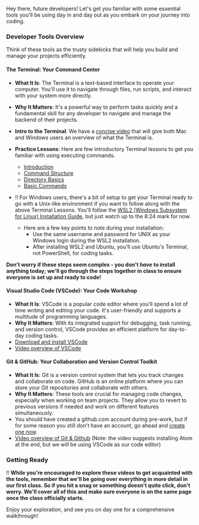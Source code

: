 Hey there, future developers! Let's get you familiar with some essential tools you'll be using day in and day out as you embark on your journey into coding.

### Developer Tools Overview

Think of these tools as the trusty sidekicks that will help you build and manage your projects efficiently.

#### The Terminal: Your Command Center

- **What It Is**: The Terminal is a text-based interface to operate your computer. You'll use it to navigate through files, run scripts, and interact with your system more directly.
- **Why It Matters**: It's a powerful way to perform tasks quickly and a fundamental skill for any developer to navigate and manage the backend of their projects.
- **Intro to the Terminal**: We have a [concise video](https://www.youtube.com/watch?v=lZ7Kix9bjPI) that will give both Mac and Windows users an overview of what the Terminal is.
- **Practice Lessons**: Here are few introductory Terminal lessons to get you familiar with using executing commands.
  - [Introduction](https://youtu.be/W3vQxd1vTSE?si=oGuBS1T9plOAsx5v)
  - [Command Structure](https://youtu.be/W3vQxd1vTSE?si=oGuBS1T9plOAsx5v)
  - [Directory Basics](https://youtu.be/W3vQxd1vTSE?si=oGuBS1T9plOAsx5v)
  - [Basic Commands](https://youtu.be/W3vQxd1vTSE?si=oGuBS1T9plOAsx5v)

- ‼️ For Windows users, there's a bit of setup to get your Terminal ready to go with a Unix-like environment if you want to follow along with the above Terminal Lessons. You'll follow the [WSL2 (Windows Subsystem for Linux) Installation Guide](https://www.youtube.com/watch?v=7KVdJ43dQmE), but just watch up to the 8:24 mark for now.
  
  - Here are a few key points to note during your installation:
    - Use the same username and password for UNIX as your Windows login during the WSL2 installation.
    - After installing WSL2 and Ubuntu, you'll use Ubuntu's Terminal, not PowerShell, for coding tasks.

**Don't worry if these steps seem complex - you don't _have_ to install anything today; we'll go through the steps together in class to ensure everyone is set up and ready to code!**

#### Visual Studio Code (VSCode): Your Code Workshop

- **What It Is**: VSCode is a popular code editor where you'll spend a lot of time writing and editing your code. It's user-friendly and supports a multitude of programming languages.
- **Why It Matters**: With its integrated support for debugging, task running, and version control, VSCode provides an efficient platform for day-to-day coding tasks.
- [Download and install VSCode](https://code.visualstudio.com/)
- [Video overview of VSCode](https://www.youtube.com/watch?v=B-s71n0dHUk)

#### Git & GitHub: Your Collaboration and Version Control Toolkit

- **What It Is**: Git is a version control system that lets you track changes and collaborate on code. GitHub is an online platform where you can store your Git repositories and collaborate with others.
- **Why It Matters**: These tools are crucial for managing code changes, especially when working on team projects. They allow you to revert to previous versions if needed and work on different features simultaneously.
- You should have created a github.com account during pre-work, but if for some reason you still don't have an account, go ahead and [create one now](https://github.com/signup).
- [Video overview of Git & Github](https://www.youtube.com/watch?v=3RjQznt-8kE) (Note: the video suggests installing Atom at the end, but we will be using VSCode as our code editor)


### Getting Ready

!! **While you're encouraged to explore these videos to get acquainted with the tools, remember that we'll be going over everything in more detail in our first class. So if you hit a snag or something doesn't quite click, don't worry. We'll cover all of this and make sure everyone is on the same page once the class officially starts.**

Enjoy your exploration, and see you on day one for a comprehensive walkthrough!
